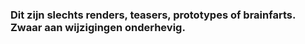 ### Dit zijn slechts renders, teasers, prototypes of brainfarts. Zwaar aan wijzigingen onderhevig. 
